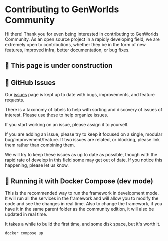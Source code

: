 # Contributing to GenWorlds Community

Hi there! Thank you for even being interested in contributing to GenWorlds Community.
As an open source project in a rapidly developing field, we are extremely open to contributions, whether they be in the form of new features, improved infra, better documentation, or bug fixes.

## 🚧 This page is under construction

## 🚩 GitHub Issues

Our [issues](https://github.com/yeagerai/genworlds-community/issues) page is kept up to date
with bugs, improvements, and feature requests.

There is a taxonomy of labels to help with sorting and discovery of issues of interest. Please use these to help
organize issues.

If you start working on an issue, please assign it to yourself.

If you are adding an issue, please try to keep it focused on a single, modular bug/improvement/feature.
If two issues are related, or blocking, please link them rather than combining them.

We will try to keep these issues as up to date as possible, though
with the rapid rate of develop in this field some may get out of date.
If you notice this happening, please let us know.

## 🚀 Running it with Docker Compose (dev mode)

This is the recommended way to run the framework in development mode. It will run all the services in the framework and will allow you to modify the code and see the changes in real time. Also to change the framework, if you have it in the same parent folder as the community edition, it will also be updated in real time.

It takes a while to build the first time, and some disk space, but it's worth it.

```sh
docker compose up
```
